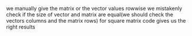 we manually give the matrix or the vector values rowwise
we mistakenly check if the size of vector and matrix are equal(we should check the vectors columns and the matrix rows)
for square matrix code gives us the right results
